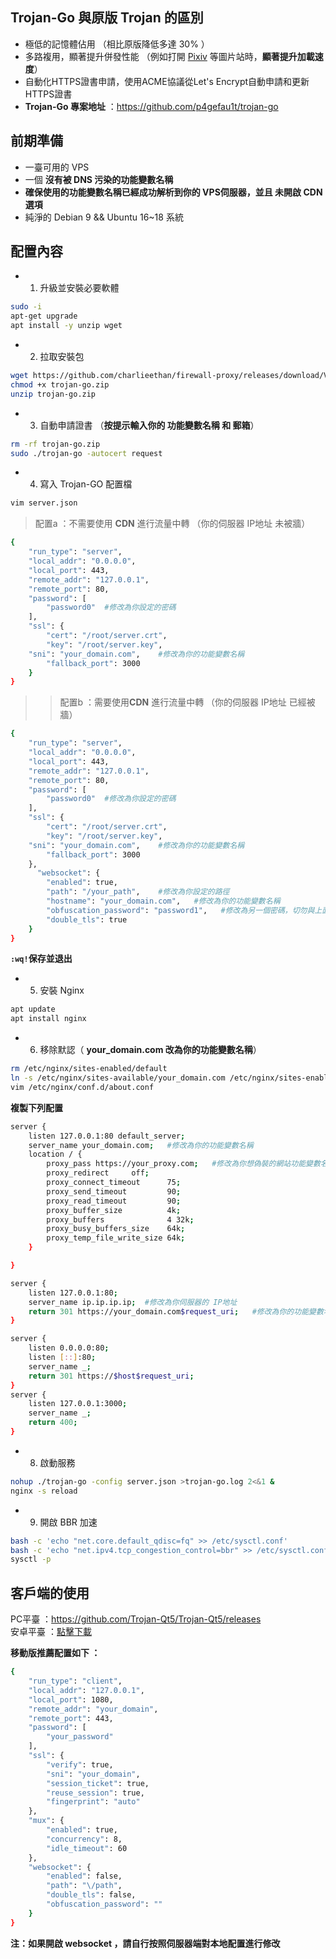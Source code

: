 ## Trojan-Go 與原版 Trojan 的區別
- 極低的記憶體佔用 （相比原版降低多達 30% ）
- 多路複用，顯著提升併發性能 （例如打開 [Pixiv](https://www.pixiv.net) 等圖片站時，**顯著提升加載速度**）  
- 自動化HTTPS證書申請，使用ACME協議從Let's Encrypt自動申請和更新HTTPS證書   
- **Trojan-Go 專案地址** ：https://github.com/p4gefau1t/trojan-go
## 前期準備 
- 一臺可用的 VPS   
- 一個 **沒有被 DNS 污染的功能變數名稱**    
- **確保使用的功能變數名稱已經成功解析到你的 VPS伺服器，並且 未開啟 CDN選項**   
- 純淨的 Debian 9 && Ubuntu 16~18 系統 
## 配置內容 
- 1. 升級並安裝必要軟體   
```bash
sudo -i
apt-get upgrade
apt install -y unzip wget
```
- 2. 拉取安裝包   
```bash
wget https://github.com/charlieethan/firewall-proxy/releases/download/V0.5.1/trojan-go.zip
chmod +x trojan-go.zip
unzip trojan-go.zip
```
- 3. 自動申請證書 （**按提示輸入你的 功能變數名稱 和 郵箱**）  
```bash
rm -rf trojan-go.zip
sudo ./trojan-go -autocert request
```
- 4. 寫入 Trojan-GO 配置檔     
```bash
vim server.json
```
> 配置a ：不需要使用 **CDN** 進行流量中轉 （你的伺服器 IP地址 未被牆）  
```bash
{
    "run_type": "server",
    "local_addr": "0.0.0.0",
    "local_port": 443,
    "remote_addr": "127.0.0.1",
    "remote_port": 80,
    "password": [
        "password0"  #修改為你設定的密碼
    ],
    "ssl": {
        "cert": "/root/server.crt",
        "key": "/root/server.key",
	"sni": "your_domain.com",    #修改為你的功能變數名稱
        "fallback_port": 3000 
    }
}
```
>> 配置b ：需要使用**CDN** 進行流量中轉 （你的伺服器 IP地址 已經被牆）  
```bash
{
    "run_type": "server",
    "local_addr": "0.0.0.0",
    "local_port": 443,
    "remote_addr": "127.0.0.1",
    "remote_port": 80,
    "password": [
        "password0"  #修改為你設定的密碼
    ],
    "ssl": {
        "cert": "/root/server.crt",
        "key": "/root/server.key",
	"sni": "your_domain.com",    #修改為你的功能變數名稱
        "fallback_port": 3000 
    },
      "websocket": {
        "enabled": true,
        "path": "/your_path",    #修改為你設定的路徑
        "hostname": "your_domain.com",   #修改為你的功能變數名稱
        "obfuscation_password": "password1",   #修改為另一個密碼，切勿與上面的密碼相同
        "double_tls": true
    }
}
```
**`:wq!`保存並退出** 

- 5. 安裝 Nginx  
```bash
apt update
apt install nginx
```
- 6. 移除默認（ **your_domain.com 改為你的功能變數名稱**）
```bash
rm /etc/nginx/sites-enabled/default
ln -s /etc/nginx/sites-available/your_domain.com /etc/nginx/sites-enabled/
vim /etc/nginx/conf.d/about.conf
```
**複製下列配置**  
```bash
server {
    listen 127.0.0.1:80 default_server;
    server_name your_domain.com;   #修改為你的功能變數名稱
    location / {
        proxy_pass https://your_proxy.com;   #修改為你想偽裝的網站功能變數名稱，例如 https://unsplash.com/  
        proxy_redirect     off;
        proxy_connect_timeout      75; 
        proxy_send_timeout         90; 
        proxy_read_timeout         90; 
        proxy_buffer_size          4k; 
        proxy_buffers              4 32k; 
        proxy_busy_buffers_size    64k; 
        proxy_temp_file_write_size 64k; 
    }

}

server {
    listen 127.0.0.1:80;
    server_name ip.ip.ip.ip;  #修改為你伺服器的 IP地址
    return 301 https://your_domain.com$request_uri;   #修改為你的功能變數名稱
}

server {
    listen 0.0.0.0:80;
    listen [::]:80;
    server_name _;
    return 301 https://$host$request_uri;
}
server {
	listen 127.0.0.1:3000;
	server_name _;
	return 400;
}
```
- 8. 啟動服務  
```bash
nohup ./trojan-go -config server.json >trojan-go.log 2<&1 &
nginx -s reload
```
- 9. 開啟 BBR 加速 
```bash
bash -c 'echo "net.core.default_qdisc=fq" >> /etc/sysctl.conf'
bash -c 'echo "net.ipv4.tcp_congestion_control=bbr" >> /etc/sysctl.conf'
sysctl -p
```
## 客戶端的使用 
PC平臺 ：https://github.com/Trojan-Qt5/Trojan-Qt5/releases   
安卓平臺 ：[點擊下載](https://github.com/charlieethan/firewall-proxy/releases/download/V0.5.1m/Igniter-Go-v0.5.1.apk)			

**移動版推薦配置如下 ：**		
```bash
{
    "run_type": "client",
    "local_addr": "127.0.0.1",
    "local_port": 1080,
    "remote_addr": "your_domain",
    "remote_port": 443,
    "password": [
        "your_password"
    ],
    "ssl": {
        "verify": true,
        "sni": "your_domain",
        "session_ticket": true,
        "reuse_session": true,
        "fingerprint": "auto"
    },
    "mux": {
        "enabled": true,
        "concurrency": 8,
        "idle_timeout": 60
    },
    "websocket": {
        "enabled": false,
        "path": "\/path",
        "double_tls": false,
        "obfuscation_password": ""
    }
}
```		
**注：如果開啟 websocket ，請自行按照伺服器端對本地配置進行修改**
